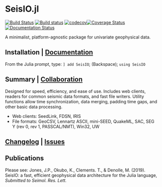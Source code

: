 # SeisIO.jl
[![Build Status](https://travis-ci.org/jpjones76/SeisIO.jl.svg?branch=master)](https://travis-ci.org/jpjones76/SeisIO.jl) [![Build status](https://ci.appveyor.com/api/projects/status/ocilv0u1sy41m934/branch/master?svg=true)](https://ci.appveyor.com/project/jpjones76/seisio-jl/branch/master) [![codecov](https://codecov.io/gh/jpjones76/SeisIO.jl/branch/master/graph/badge.svg)](https://codecov.io/gh/jpjones76/SeisIO.jl)[![Coverage Status](https://coveralls.io/repos/github/jpjones76/SeisIO.jl/badge.svg?branch=master)](https://coveralls.io/github/jpjones76/SeisIO.jl?branch=master) [![Documentation Status](https://readthedocs.org/projects/seisio/badge/?version=latest)](https://seisio.readthedocs.io/en/latest/?badge=latest)

A minimalist, platform-agnostic package for univariate geophysical data.

## Installation | [Documentation](http://seisio.readthedocs.org)
From the Julia prompt, type: `] add SeisIO`; (Backspace); `using SeisIO`

## Summary | [Collaboration](docs/CONTRIBUTE.md)
Designed for speed, efficiency, and ease of use. Includes web clients, readers for common seismic data formats, and fast file writers. Utility functions allow time synchronization, data merging, padding time gaps, and other basic data processing.

* Web clients: SeedLink, FDSN, IRIS
* File formats: GeoCSV, Lennartz ASCII, mini-SEED, QuakeML, SAC, SEG Y (rev 0, rev 1, PASSCAL/NMT), Win32, UW

## [Changelog](docs/CHANGELOG.md) | [Issues](docs/ISSUES.md)

## Publications
Please see: Jones, J.P.,  Okubo, K., Clements. T., \& Denolle, M. (2019). SeisIO: a fast, efficient geophysical data architecture for the Julia language, *Submitted to Seimol. Res. Lett.*
